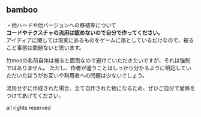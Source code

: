<div id="readme" class="blob instapaper_body">
    <article class="markdown-body entry-content" itemprop="mainContentOfPage"><h1>
<a id="user-content-bamboo" class="anchor" href="#bamboo" aria-hidden="true"><span class="octicon octicon-link"></span></a>bamboo</h1>
・他ハードや他バージョンへの移植等について
<br>
<b>コードやテクスチャの流用は認めないので自分で作ってください。</b>
<br>
アイディアに関しては現実にあるものをゲームに落としているだけなので、被ること事態は問題ないと思います。

竹modの名前自体は被ると面倒なので避けていただきたいですが、それは強制ではありません。
ただし、作者が違うことはしっかり分かるように明記していただいたほうがお互いや利用者への問題は少ないでしょう。

流用せずに作成された場合、全て自作された物になるため、ぜひご自分で愛称をつけてあげてください。
<p>all rights reserved</p>
</article>
</div>
